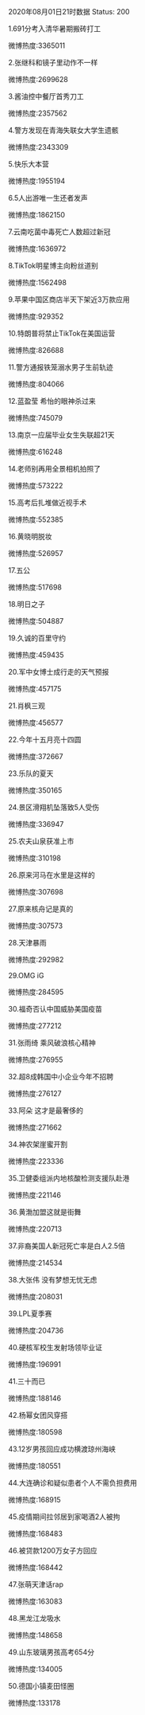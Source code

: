 2020年08月01日21时数据
Status: 200

1.691分考入清华暑期搬砖打工

微博热度:3365011

2.张继科和镜子里动作不一样

微博热度:2699628

3.酱油控中餐厅首秀刀工

微博热度:2357562

4.警方发现在青海失联女大学生遗骸

微博热度:2343309

5.快乐大本营

微博热度:1955194

6.5人出游唯一生还者发声

微博热度:1862150

7.云南吃菌中毒死亡人数超过新冠

微博热度:1636972

8.TikTok明星博主向粉丝道别

微博热度:1562498

9.苹果中国区商店半天下架近3万款应用

微博热度:929352

10.特朗普将禁止TikTok在美国运营

微博热度:826688

11.警方通报铁笼溺水男子生前轨迹

微博热度:804066

12.蓝盈莹 希怡的眼神杀过来

微博热度:745079

13.南京一应届毕业女生失联超21天

微博热度:616248

14.老师别再用全景相机拍照了

微博热度:573222

15.高考后扎堆做近视手术

微博热度:552385

16.黄晓明脱妆

微博热度:526957

17.五公

微博热度:517698

18.明日之子

微博热度:504887

19.久诚的百里守约

微博热度:459435

20.军中女博士成行走的天气预报

微博热度:457175

21.肖枫三观

微博热度:456577

22.今年十五月亮十四圆

微博热度:372667

23.乐队的夏天

微博热度:350165

24.景区滑翔机坠落致5人受伤

微博热度:336947

25.农夫山泉获准上市

微博热度:310198

26.原来河马在水里是这样的

微博热度:307698

27.原来核舟记是真的

微博热度:307573

28.天津暴雨

微博热度:292982

29.OMG iG

微博热度:284595

30.福奇否认中国威胁美国疫苗

微博热度:277212

31.张雨绮 乘风破浪核心精神

微博热度:276955

32.超8成韩国中小企业今年不招聘

微博热度:276127

33.阿朵 这才是最奢侈的

微博热度:271662

34.神农架崖蜜开割

微博热度:223336

35.卫健委组派内地核酸检测支援队赴港

微博热度:221146

36.黄渤加盟这就是街舞

微博热度:220713

37.非裔美国人新冠死亡率是白人2.5倍

微博热度:214534

38.大张伟 没有梦想无忧无虑

微博热度:208031

39.LPL夏季赛

微博热度:204736

40.硬核军校生发射场领毕业证

微博热度:196991

41.三十而已

微博热度:188146

42.杨幂女团风穿搭

微博热度:180598

43.12岁男孩回应成功横渡琼州海峡

微博热度:180551

44.大连确诊和疑似患者个人不需负担费用

微博热度:168915

45.疫情期间拉邻居到家喝酒2人被拘

微博热度:168483

46.被贷款1200万女子方回应

微博热度:168442

47.张萌天津话rap

微博热度:163083

48.黑龙江龙吸水

微博热度:148658

49.山东玻璃男孩高考654分

微博热度:134005

50.德国小镇麦田怪圈

微博热度:133178

